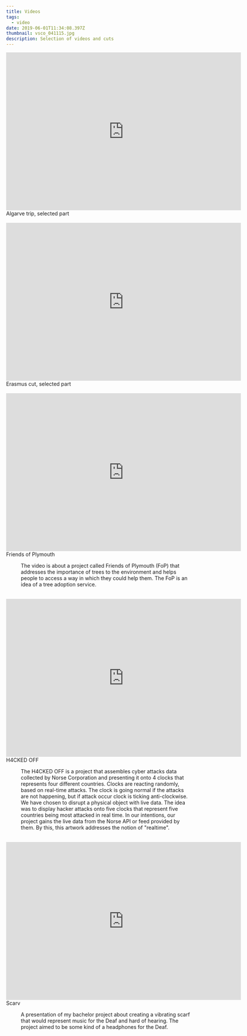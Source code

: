 ```yaml
---
title: Videos
tags:
  - video
date: 2019-06-01T11:34:08.397Z
thumbnail: vsco_041115.jpg
description: Selection of videos and cuts
---
```


<div className="col">
<iframe src="https://player.vimeo.com/video/451550207" width="640" height="430" frameborder="0" allow="autoplay; fullscreen" allowfullscreen></iframe></div>

<dt>Algarve trip, selected part</dt>
<br>

<div className="col">
<iframe src="https://player.vimeo.com/video/451544701" width="640" height="430" frameborder="0" allow="autoplay; fullscreen" allowfullscreen></iframe></div>

<dt>Erasmus cut, selected part</dt>
<br>

<div className="col">
<iframe src="https://player.vimeo.com/video/160256412" width="640" height="430" frameborder="0" allow="autoplay; fullscreen" allowfullscreen></iframe></div>

<dt>Friends of Plymouth</dt>
  <dd>
    <p>
    The video is about a project called Friends of Plymouth (FoP) that addresses the importance of trees to the environment and helps people to access a way in which they could help them. The FoP is an idea of a tree adoption service.
    </p>
   </dd>
   <br>


<div className="col">
<iframe src="https://player.vimeo.com/video/195843661" width="640" height="430" frameborder="0" allow="autoplay; fullscreen" allowfullscreen></iframe></div>

<dt>H4CKED OFF</dt>
  <dd>
    <p>
    The H4CKED OFF is a project that assembles cyber attacks data collected by Norse Corporation and presenting it onto 4 clocks that represents four different countries. Clocks are reacting randomly, based on real-time attacks. The clock is going normal if the attacks are not happening, but if attack occur clock is ticking anti-clockwise. We have chosen to disrupt a physical object with live data. The idea was to display hacker attacks onto five clocks that represent five countries being most attacked in real time. In our intentions, our project gains the live data from the Norse API or feed provided by them. By this, this artwork addresses the notion of "realtime".
    </p>
  </dd>
  <br>

<div class="video">
<iframe src="https://player.vimeo.com/video/220961633" width="640" height="430" frameborder="0" allow="autoplay; fullscreen" allowfullscreen></iframe></div>

<dt>Scarv</dt>
 <dd>
    <p>
A presentation of my bachelor project about creating a vibrating scarf that would represent music for the Deaf and hard of hearing. The project aimed to be some kind of a headphones for the Deaf.
  </p>
  </dd>